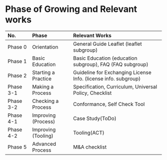 # Phase of Growing and Relevant works

| No.       | Phase             | Relevant Works             |
|:----------|:------------------|:---------------------------|
| Phase 0   | Orientation       | General Guide Leaflet      (leaflet subgroup) |
| Phase 1   | Basic Education   | Basic Education (education subgroup), FAQ (FAQ subgroup)           |
| Phase 2   | Starting a Practice | Guideline for Exchanging License Info. (license info. subgroup)|
| Phase 3-1 | Making a Process    | Specification, Curriculum, Universal Policy, Checklist |
| Phase 3-2 | Checking a Process  | Conformance, Self Check Tool |
| Phase 4-1 | Improving (Process) | Case Study(ToDo)         |
| Phase 4-2 | Improving (Tooling) | Tooling(ACT)             |
| Phase 5   | Advanced Process  | M&A checklist              |

